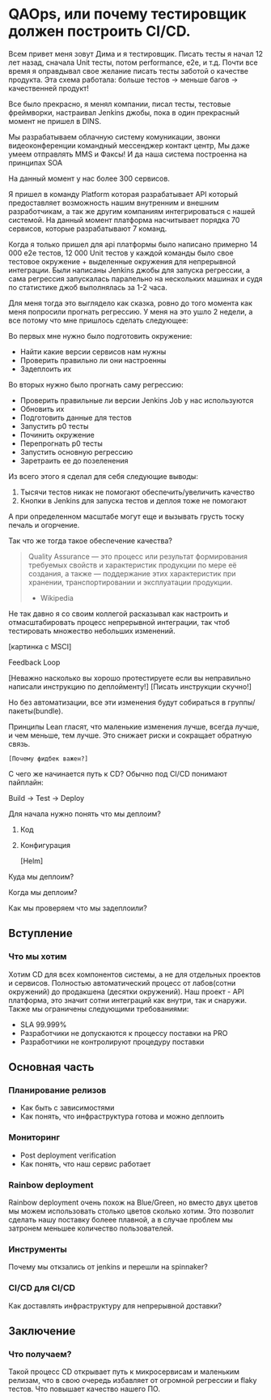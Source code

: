 # QAOps, или почему тестировщик должен построить CI/CD.
Всем привет меня зовут Дима и я тестировщик. Писать тесты я начал 12 лет назад, сначала Unit тесты, потом 
performance, e2e, и т.д. Почти все время я оправдывал свое желание писать тесты заботой о качестве продукта.
Эта схема работала: больше тестов -> меньше багов -> качественней продукт!

Все было прекрасно, я менял компании, писал тесты, тестовые фреймворки, настраивал Jenkins джобы,
пока в один прекрасный момент не пришел в DINS.

Мы разрабатываем облачную систему комуникации, звонки видеоконференции командный мессенджер контакт центр,
Мы даже умеем отправлять MMS и Факсы!
И да наша система построенна на принципах SOA
    
На данный момент у нас более 300 сервисов.
    
Я пришел в команду Platform которая разрабатывает API который предоставляет возможность нашим внутренним и внешним разработчикам,
а так же другим компаниям интегрироваться с нашей системой.
На данный момент платформа насчитывает порядка 70 сервисов, которые разрабатывают 7 команд.
    
Когда я только пришел для api платформы было написано примерно 14 000 е2е тестов, 12 000 Unit тестов
у каждой команды было свое тестовое окружение + выделенные окружения для непрерывной интеграции.
Были написаны Jenkins джобы для запуска регрессии, а сама регрессия запускалась 
паралельно на нескольких машинах и судя по статистике джоб выполнялась за 1-2 часа.

Для меня тогда это выглядело как сказка, ровно до того момента как меня попросили прогнать регрессию.
У меня на это ушло 2 недели, а все потому что мне пришлось сделать следующее:

Во первых мне нужно было подготовить окружение:

- Найти какие версии сервисов нам нужны
- Проверить правильно ли они настроенны
- Задеплоить их

Во вторых нужно было прогнать саму регрессию:

- Проверить правильные ли версии Jenkins Job у нас используются
- Обновить их
- Подготовить данные для тестов
- Запустить p0 тесты
- Починить окружение
- Перепрогнать p0 тесты
- Запустить основную регрессию
- Заретраить ее до позеленения

Из всего этого я сделал для себя следующие выводы:
1) Тысячи тестов никак не помогают обеспечить/увеличить качество
2) Кнопки в Jenkins для запуска тестов и деплоя тоже не помогают

А при определенном масштабе могут еще и вызывать грусть тоску печаль и огорчение.

Так что же тогда такое обеспечение качества?

> Quality Assurance — это процесс или результат формирования требуемых свойств и характеристик продукции
> по мере её создания, а также — поддержание этих характеристик при хранении,
> транспортировании и эксплуатации продукции.
> * Wikipedia

Не так давно я со своим коллегой расказывал как настроить и отмасштабировать процесс непрерывной интеграции,
так чтоб тестировать множество небольших изменений.

[картинка с MSCI]

Feedback Loop

[Неважно насколько вы хорошо протестируете если вы неправильно написали инструкцию по деплойменту!]
[Писать инструкции скучно!]


Но без автоматизации, все эти изменения будут собираться в группы/пакеты(bundle).

Принципы Lean гласят, что маленькие изменения лучше, всегда лучше, и чем меньше, тем лучше.
Это снижает риски и сокращает обратную связь.
    
    [Почему фидбек важен?]

С чего же начинается путь к CD? Обычно под CI/CD понимают пайплайн:

Build -> Test -> Deploy 

Для начала нужно понять что мы деплоим?
1) Код
2) Конфигурация


    [Helm]

Куда мы деплоим?

Когда мы деплоим?

Как мы проверяем что мы задеплоили?

## Вступление
### Что мы хотим
Хотим CD для всех компонентов системы, а не для отдельных проектов и сервисов.
Полностью автоматический процесс от лабов(сотни окружений) до продакшена (десятки окружений).
Наш проект - API платформа, это значит сотни интеграций как внутри, так и снаружи. Также мы ограничены следующими требованиями:
- SLA 99.999%
- Разработчики не допускаются к процессу поставки на PRO
- Разработчики не контролируют процедуру поставки

## Основная часть
### Планирование релизов
- Как быть с зависимостями
- Как понять, что инфраструктура готова и можно деплоить

### Мониторинг
- Post deployment verification
- Как понять, что наш сервис работает

### Rainbow deployment
Rainbow deployment очень похож на Blue/Green, но вместо двух цветов мы можем использовать столько цветов сколько хотим.
Это позволит сделать нашу поставку болеее плавной, а в случае проблем мы затронем меньшее количество пользователей.

### Инструменты
Почему мы откзались от jenkins и перешли на spinnaker?

### CI/CD для CI/CD
Как доставлять инфраструктуру для непрерывной доставки?

## Заключение
### Что получаем?
Такой процесс CD открывает путь к микросервисам и маленьким релизам, что в свою очередь избавляет от огромной регрессии
и flaky тестов. Что повышает качество нашего ПО.
